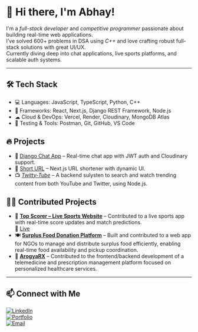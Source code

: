 # 👋 Hi there, I'm Abhay! 

I'm a *full-stack developer* and *competitive programmer* passionate about building real-time web applications.  
I’ve solved 600+ problems in DSA using *C++* and love crafting robust full-stack solutions with great UI/UX.  
Currently diving deep into chat applications, live sports platforms, and scalable auth systems.

---

## 🛠 Tech Stack
- 💻 Languages: JavaScript, TypeScript, Python, C++
- 🧩 Frameworks: React, Next.js, Django REST Framework, Node.js
- ☁ Cloud & DevOps: Vercel, Render, Cloudinary, MongoDB Atlas
- 🧪 Testing & Tools: Postman, Git, GitHub, VS Code

## 🔥 Projects
- 🚀 [Django Chat App](https://github.com/Abhay2004Kumar/Django-Chat-Rooms) – Real-time chat app with JWT auth and Cloudinary support.
- 🔗 [Short URL](https://github.com/Abhay2004Kumar/shortUrl) – Next.js URL shortener with dynamic UI.
- 📺 [*Twitty-Tube*](https://github.com/Abhay2004Kumar/Twitty-Tube) – A backend sulysten to search and watch trending content from both YouTube and Twitter, using Node.js.

## 🧑‍💻 Contributed Projects
- 🏏 [**Top Scorer – Live Sports Website**](https://github.com/Abhay2004Kumar/top_scorer) – Contributed to a live sports app with real-time score updates and match predictions.  
  🔴 [Live](https://top-scorer-ecru.vercel.app/)
- 🍽️ [**Surplus Food Donation Platform**](https://github.com/Aryanverma28/Surplus_Project_Start) – Built and contributed to a web app for NGOs to manage and distribute surplus food efficiently, enabling real-time food availability and pickup coordination.
- 💊 [**ArogyaRX**](https://arogyarx.com/) – Contributed to the frontend/backend development of a telemedicine and prescription management platform focused on personalized healthcare services.

---

## 📫 Connect with Me
[![LinkedIn](https://img.shields.io/badge/LinkedIn-blue?logo=linkedin)](https://www.linkedin.com/in/abhay-kumar-74b16124a/)  
[![Portfolio](https://img.shields.io/badge/Portfolio-000?logo=firefox)](https://abhay-kumar-pfolio.netlify.app/)  
[![Email](https://img.shields.io/badge/Email-red?logo=gmail)](mailto:abhay220504.business@gmail.com)